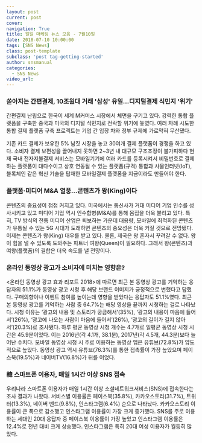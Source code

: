 ```yaml
---
layout: post
current: post
cover:  
navigation: True
title: 일일 마케팅 뉴스 모음 - 7월10일
date: 2018-07-10 10:00:00
tags: [SNS News]
class: post-template
subclass: 'post tag-getting-started'
author: snsmanual
categories:
  - SNS News
video_url: 
---
```


### **쏟아지는 간편결제, 10조원대 거래 '삼성' 유일...디지털결제 식민지 '위기'**

간편결제 난립으로 한국이 세계 M커머스 시장에서 체면을 구기고 있다. 
강력한 통합 플랫폼을 구축한 중국과 미국의 디지털 식민지로 전락할 위기에 놓였다. 
여러 차례 시도한 통합 결제 플랫폼 구축 프로젝트는 기업 간 입장 차와 정부 규제에 가로막혀 무산됐다.

기존 카드 결제가 보유한 5% 남짓 시장을 놓고 30여개 결제 플랫폼이 경쟁을 하고 있다. 
소비자 결제 보편성을 끌어내지 못하면 2~3년 내 대규모 구조조정이 불가피하다
현재 국내 전자지불결제 서비스는 모바일기기에 여러 카드를 등록시켜서 비밀번호로 결제하는 플랫폼이 대다수이고 
상호 연동될 수 있는 플랫폼(규격) 통합과 사물인터넷(IoT), 블록체인 같은 혁신 기술을 탑재한 모바일결제 플랫폼을 지금이라도 만들어야 한다.

### **플랫폼·미디어 M&A 열풍…콘텐츠가 왕(King)이다**

콘텐츠의 중요성이 점점 커지고 있다. 
미국에서는 통신사가 거대 미디어 기업 인수를 성사시키고 있고 미디어 기업 역시 인수합병(M&A)를 통해 몸집을 더욱 불리고 있다. 
특히, TV 방식의 전통 미디어 산업은 퇴보하는 가운데 대용량, 모바일에 최적화된 콘텐츠가 유통될 수 있는 5G 시대가 도래하면 
콘텐츠의 중요성은 더욱 커질 것으로 전망됐다. 
이제는 콘텐츠가 왕(King) 대우를 받고 있다. 물론, 제국은 왕 혼자서 꾸려갈 수 없다. 
왕이 힘을 낼 수 있도록 도와주는 파트너 여왕(Queen)이 필요하다. 그래서 왕(콘텐츠)과 여왕(플랫폼)의 결합은 더욱 속도를 낼 전망이다.

### **온라인 동영상 광고가 소비자에 미치는 영향은?**

<온라인 동영상 광고 효과 리포트 2018>에 따르면 최근 본 동영상 광고를 기억하는 응답자의 51.1%가 
동영상 광고 시청 후 해당 브랜드 이미지가 긍정적으로 변했다고 답했다. 
구매의향이나 이벤트 참여를 높이는데 영향을 받았다는 응답자도 51.1%였다.
최근 본 동영상 광고를 기억하는 사람 중 64.7%는 해당 영상을 끝까지 시청하는 걸로 나타났다. 
시청 이유는 ‘광고의 내용 및 스토리가 궁금해서’(35%), ‘광고의 내용이 마음에 들어서’(26%), 
‘광고에 나오는 사람이 마음에 들어서’(26%), ‘광고의 길이가 길지 않아서’(20.3%)로 조사됐다.
하루 평균 동영상 시청 개수는 4.7개로 일평균 동영상 시청 시간은 45.9분이었다. 
이는 2016년(각 4.1개, 38.1분), 2017년(각 4.5개, 44.3분)보다 늘어난 수치다. 
모바일 동영상 시청 시 주로 이용하는 동영상 앱은 유튜브(72.8%)가 압도적으로 높았다. 
동영상 광고 역시 유튜브(76.3%)를 통한 접촉률이 가장 높았으며 페이스북(19.5%)과 네이버TV(16.8%)가 뒤를 이었다.

### **韓 스마트폰 이용자, 매일 1시간 이상 SNS 접속**

우리나라 스마트폰 이용자가 매일 1시간 이상 소셜네트워크서비스(SNS)에 접속한다는 조사 결과가 나왔다.
서비스별 이용률은 페이스북(35.8%), 카카오스토리(31.7%), 트위터(13.3%), 네이버 밴드(9.8%), 
인스타그램(6.4%) 순으로 나타났다. 카카오스토리 이용률이 큰 폭으로 감소했고 인스타그램 이용률이 가장 크게 증가했다.
SNS를 주로 이용하는 세대인 20대 응답자 중 페이스북 이용률이 가장 높았고 인스타그램 이용률은 12.4%로 전년 대비 크게 상승했다.
인스타그램은 특히 20대 여성 이용자가 월등히 많았다.

